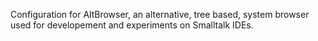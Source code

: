Configuration for AltBrowser, an alternative, tree based, system browser used for developement and experiments on Smalltalk IDEs.
